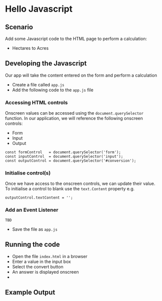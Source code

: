 # Hello Javascript

## Scenario

Add some Javascript code to the HTML page to perform a calculation:

* Hectares to Acres

 
## Developing the Javascript
 
Our app will take the content entered on the form and perform a calculation

 
* Create a file called `app.js`
* Add the following code to the `app.js` file

### Accessing HTML controls 

Onscreen values can be accessed using the `document.querySelector` function.
In our application, we will reference the following onscreen controls:

* Form
* Input
* Output


```
const formControl   = document.querySelector('form');
const inputControl  = document.querySelector('input');
const outputControl = document.querySelector('#conversion');
```

### Initialise control(s)

Once we have access to the onscreen controls, we can update their value.
To initialise a control to blank use the `text.Content` property e.g.

```
outputControl.textContent = '';
```

### Add an Event Listener

```
TBD
```
 

* Save the file as `app.js`

 
## Running the code
 
* Open the file `index.html` in a browser
* Enter a value in the input box
* Select the convert button
* An answer is displayed onscreen
*

## Example Output
 


